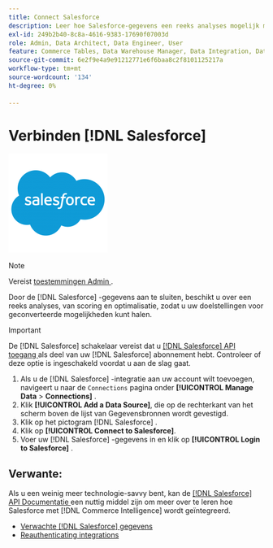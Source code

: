 ```yaml
---
title: Connect Salesforce
description: Leer hoe Salesforce-gegevens een reeks analyses mogelijk maken, van scoring tot optimalisatie, zodat u uw doelstellingen kunt halen voor geconverteerde mogelijkheden.
exl-id: 249b2b40-8c8a-4616-9383-17690f07003d
role: Admin, Data Architect, Data Engineer, User
feature: Commerce Tables, Data Warehouse Manager, Data Integration, Data Import/Export
source-git-commit: 6e2f9e4a9e91212771e6f6baa8c2f8101125217a
workflow-type: tm+mt
source-wordcount: '134'
ht-degree: 0%

---
```


# Verbinden [!DNL Salesforce]

![](../../../assets/Salesforce_Logo.png)

>[!NOTE]
>
>Vereist [ toestemmingen Admin ](../../../administrator/user-management/user-management.md).

Door de [!DNL Salesforce] -gegevens aan te sluiten, beschikt u over een reeks analyses, van scoring en optimalisatie, zodat u uw doelstellingen voor geconverteerde mogelijkheden kunt halen.

>[!IMPORTANT]
>
>De [!DNL Salesforce] schakelaar vereist dat u [[!DNL Salesforce]  API toegang ](../integrations/salesforce.md) als deel van uw [!DNL Salesforce] abonnement hebt. Controleer of deze optie is ingeschakeld voordat u aan de slag gaat.

1. Als u de [!DNL Salesforce] -integratie aan uw account wilt toevoegen, navigeert u naar de `Connections` pagina onder **[!UICONTROL Manage Data** > **Connections]** .
1. Klik **[!UICONTROL Add a Data Source]**, die op de rechterkant van het scherm boven de lijst van Gegevensbronnen wordt gevestigd.
1. Klik op het pictogram [!DNL Salesforce] .
1. Klik op **[!UICONTROL Connect to Salesforce]**.
1. Voer uw [!DNL Salesforce] -gegevens in en klik op **[!UICONTROL Login to Salesforce]** .

## Verwante:

Als u een weinig meer technologie-savvy bent, kan de [[!DNL Salesforce]  API Documentatie ](https://developer.salesforce.com/docs/atlas.en-us.api_rest.meta/api_rest/intro_what_is_rest_api.htm) een nuttig middel zijn om meer over te leren hoe Salesforce met [!DNL Commerce Intelligence] wordt geïntegreerd.

* [Verwachte  [!DNL Salesforce]  gegevens](../integrations/salesforce-data.md)
* [ Reauthenticating integrations ](https://experienceleague.adobe.com/docs/commerce-knowledge-base/kb/how-to/mbi-reauthenticating-integrations.html)
